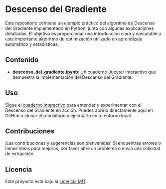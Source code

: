 # Descenso del Gradiente

Este repositorio contiene un ejemplo práctico del algoritmo de Descenso del Gradiente implementado en Python, junto con algunas explicaciones detalladas. El objetivo es proporcionar una introducción clara y ejecutable a este importante algoritmo de optimización utilizado en aprendizaje automático y estadísticas.

## Contenido

- **descenso_del_gradiente.ipynb**: Un cuaderno Jupyter interactivo que demuestra la implementación del Descenso del Gradiente.
  
## Uso

Sigue el [cuaderno interactivo](gradient_descent.ipynb) para entender y experimentar con el Descenso del Gradiente en acción. Puedes abrirlo directamente aquí en GitHub o clonar el repositorio y ejecutarlo en tu entorno local.

## Contribuciones

¡Las contribuciones y sugerencias son bienvenidas! Si encuentras errores o tienes ideas para mejoras, por favor abre un problema o envía una solicitud de extracción.

## Licencia

Este proyecto está bajo la [Licencia MIT](LICENSE).